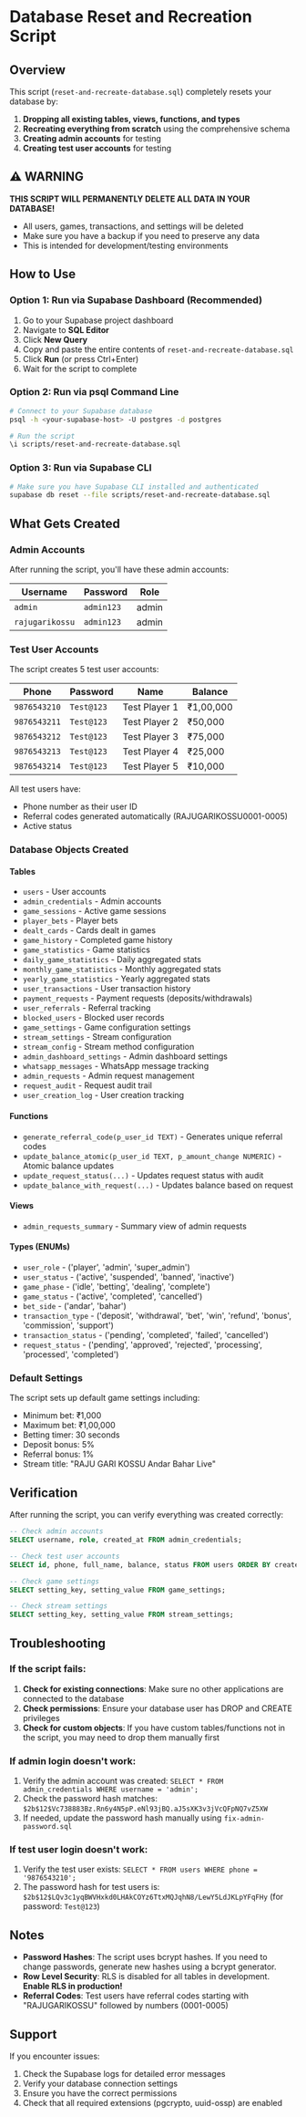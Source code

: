 # Database Reset and Recreation Script

## Overview
This script (`reset-and-recreate-database.sql`) completely resets your database by:
1. **Dropping all existing tables, views, functions, and types**
2. **Recreating everything from scratch** using the comprehensive schema
3. **Creating admin accounts** for testing
4. **Creating test user accounts** for testing

## ⚠️ WARNING
**THIS SCRIPT WILL PERMANENTLY DELETE ALL DATA IN YOUR DATABASE!**
- All users, games, transactions, and settings will be deleted
- Make sure you have a backup if you need to preserve any data
- This is intended for development/testing environments

## How to Use

### Option 1: Run via Supabase Dashboard (Recommended)
1. Go to your Supabase project dashboard
2. Navigate to **SQL Editor**
3. Click **New Query**
4. Copy and paste the entire contents of `reset-and-recreate-database.sql`
5. Click **Run** (or press Ctrl+Enter)
6. Wait for the script to complete

### Option 2: Run via psql Command Line
```bash
# Connect to your Supabase database
psql -h <your-supabase-host> -U postgres -d postgres

# Run the script
\i scripts/reset-and-recreate-database.sql
```

### Option 3: Run via Supabase CLI
```bash
# Make sure you have Supabase CLI installed and authenticated
supabase db reset --file scripts/reset-and-recreate-database.sql
```

## What Gets Created

### Admin Accounts
After running the script, you'll have these admin accounts:

| Username | Password | Role |
|----------|----------|------|
| `admin` | `admin123` | admin |
| `rajugarikossu` | `admin123` | admin |

### Test User Accounts
The script creates 5 test user accounts:

| Phone | Password | Name | Balance |
|-------|----------|------|---------|
| `9876543210` | `Test@123` | Test Player 1 | ₹1,00,000 |
| `9876543211` | `Test@123` | Test Player 2 | ₹50,000 |
| `9876543212` | `Test@123` | Test Player 3 | ₹75,000 |
| `9876543213` | `Test@123` | Test Player 4 | ₹25,000 |
| `9876543214` | `Test@123` | Test Player 5 | ₹10,000 |

All test users have:
- Phone number as their user ID
- Referral codes generated automatically (RAJUGARIKOSSU0001-0005)
- Active status

### Database Objects Created

#### Tables
- `users` - User accounts
- `admin_credentials` - Admin accounts
- `game_sessions` - Active game sessions
- `player_bets` - Player bets
- `dealt_cards` - Cards dealt in games
- `game_history` - Completed game history
- `game_statistics` - Game statistics
- `daily_game_statistics` - Daily aggregated stats
- `monthly_game_statistics` - Monthly aggregated stats
- `yearly_game_statistics` - Yearly aggregated stats
- `user_transactions` - User transaction history
- `payment_requests` - Payment requests (deposits/withdrawals)
- `user_referrals` - Referral tracking
- `blocked_users` - Blocked user records
- `game_settings` - Game configuration settings
- `stream_settings` - Stream configuration
- `stream_config` - Stream method configuration
- `admin_dashboard_settings` - Admin dashboard settings
- `whatsapp_messages` - WhatsApp message tracking
- `admin_requests` - Admin request management
- `request_audit` - Request audit trail
- `user_creation_log` - User creation tracking

#### Functions
- `generate_referral_code(p_user_id TEXT)` - Generates unique referral codes
- `update_balance_atomic(p_user_id TEXT, p_amount_change NUMERIC)` - Atomic balance updates
- `update_request_status(...)` - Updates request status with audit
- `update_balance_with_request(...)` - Updates balance based on request

#### Views
- `admin_requests_summary` - Summary view of admin requests

#### Types (ENUMs)
- `user_role` - ('player', 'admin', 'super_admin')
- `user_status` - ('active', 'suspended', 'banned', 'inactive')
- `game_phase` - ('idle', 'betting', 'dealing', 'complete')
- `game_status` - ('active', 'completed', 'cancelled')
- `bet_side` - ('andar', 'bahar')
- `transaction_type` - ('deposit', 'withdrawal', 'bet', 'win', 'refund', 'bonus', 'commission', 'support')
- `transaction_status` - ('pending', 'completed', 'failed', 'cancelled')
- `request_status` - ('pending', 'approved', 'rejected', 'processing', 'processed', 'completed')

### Default Settings

The script sets up default game settings including:
- Minimum bet: ₹1,000
- Maximum bet: ₹1,00,000
- Betting timer: 30 seconds
- Deposit bonus: 5%
- Referral bonus: 1%
- Stream title: "RAJU GARI KOSSU Andar Bahar Live"

## Verification

After running the script, you can verify everything was created correctly:

```sql
-- Check admin accounts
SELECT username, role, created_at FROM admin_credentials;

-- Check test user accounts
SELECT id, phone, full_name, balance, status FROM users ORDER BY created_at;

-- Check game settings
SELECT setting_key, setting_value FROM game_settings;

-- Check stream settings
SELECT setting_key, setting_value FROM stream_settings;
```

## Troubleshooting

### If the script fails:
1. **Check for existing connections**: Make sure no other applications are connected to the database
2. **Check permissions**: Ensure your database user has DROP and CREATE privileges
3. **Check for custom objects**: If you have custom tables/functions not in the script, you may need to drop them manually first

### If admin login doesn't work:
1. Verify the admin account was created: `SELECT * FROM admin_credentials WHERE username = 'admin';`
2. Check the password hash matches: `$2b$12$Vc738883Bz.Rn6y4N5pP.eNl93jBQ.aJ5sXK3v3jVcQFpNQ7vZ5XW`
3. If needed, update the password hash manually using `fix-admin-password.sql`

### If test user login doesn't work:
1. Verify the test user exists: `SELECT * FROM users WHERE phone = '9876543210';`
2. The password hash for test users is: `$2b$12$LQv3c1yqBWVHxkd0LHAkCOYz6TtxMQJqhN8/LewY5LdJKLpYFqFHy` (for password: `Test@123`)

## Notes

- **Password Hashes**: The script uses bcrypt hashes. If you need to change passwords, generate new hashes using a bcrypt generator.
- **Row Level Security**: RLS is disabled for all tables in development. **Enable RLS in production!**
- **Referral Codes**: Test users have referral codes starting with "RAJUGARIKOSSU" followed by numbers (0001-0005)

## Support

If you encounter issues:
1. Check the Supabase logs for detailed error messages
2. Verify your database connection settings
3. Ensure you have the correct permissions
4. Check that all required extensions (pgcrypto, uuid-ossp) are enabled







